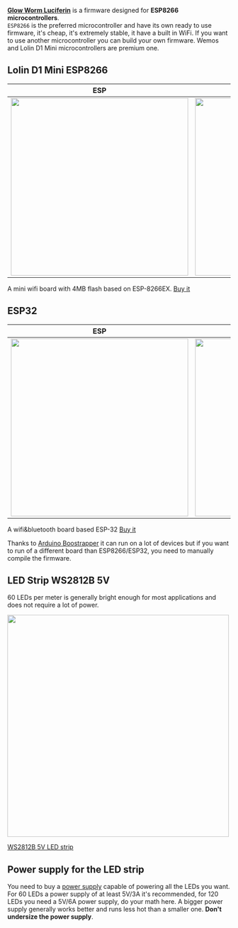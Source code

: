 [**Glow Worm Luciferin**](https://github.com/sblantipodi/glow_worm_luciferin) is a firmware designed for **ESP8266 microcontrollers**.  
`ESP8266` is the preferred microcontroller and have its own ready to use firmware, it's cheap, it's extremely stable, it have a built in WiFi. If you want to use another microcontroller you can build your own firmware. Wemos and Lolin D1 Mini microcontrollers are premium one.  

## Lolin D1 Mini ESP8266
|  ESP                 |  Board                         |
|----------------------|--------------------------------|
|<a href="https://www.wemos.cc/en/latest/d1/d1_mini.html"><img width="400" src="https://github.com/wemos/docs/raw/master/docs/en/_static/boards/d1_mini_v3.1.0_1_16x16.jpg"></a>|<a href="https://www.wemos.cc/en/latest/d1/d1_mini.html"><img width="400" src="https://github.com/wemos/docs/raw/master/docs/en/_static/boards/d1_mini_v3.1.0_2_16x16.jpg"></a>|

A mini wifi board with 4MB flash based on ESP-8266EX.
[Buy it](https://www.aliexpress.com/store/product/D1-mini-Mini-NodeMcu-4M-bytes-Lua-WIFI-Internet-of-Things-development-board-based-ESP8266/1331105_32529101036.html)

## ESP32
|  ESP                 |  Board                         |
|----------------------|--------------------------------|
|<a href="https://docs.wemos.cc/en/latest/d32/d32.html"><img width="400" src="https://docs.wemos.cc/en/latest/_images/d32_v1.0.0_1_16x16.jpg"></a>|<a href="https://docs.wemos.cc/en/latest/d32/d32.html"><img width="400" src="https://docs.wemos.cc/en/latest/_images/d32_v1.0.0_2_16x16.jpg"></a>|  

A wifi&bluetooth board based ESP-32 [Buy it](https://www.aliexpress.com/store/product/WEMOS-LOLIN32-V1-0-0-wifi-bluetooth-board-based-ESP-32-4MB-FLASH/1331105_32808551116.html) 

Thanks to [Arduino Boostrapper](https://github.com/sblantipodi/arduino_bootstrapper) it can run on a lot of devices but if you want to run of a different board than ESP8266/ESP32, you need to manually compile the firmware.

## LED Strip WS2812B 5V
60 LEDs per meter is generally bright enough for most applications and does not require a lot of power.

<img width="500" src="https://github.com/sblantipodi/firefly_luciferin/blob/master/data/img/ledstirp.jpg?raw=true">

[WS2812B 5V LED strip](https://it.aliexpress.com/wholesale?catId=0&initiative_id=SB_20200731160829&origin=y&SearchText=WS2812B+5v)

## Power supply for the LED strip
You need to buy a [power supply](https://it.aliexpress.com/wholesale?catId=0&initiative_id=SB_20200731160904&SearchText=5v+power+supply) capable of powering all the LEDs you want. For 60 LEDs a power supply of at least 5V/3A it's recommended, for 120 LEDs you need a 5V/6A power supply, do your math here.
A bigger power supply generally works better and runs less hot than a smaller one. **Don't undersize the power supply**.
